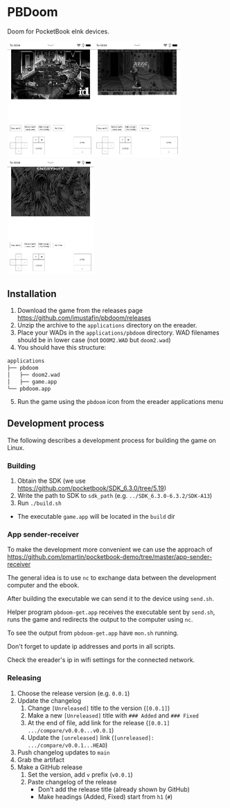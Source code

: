 # PBDoom
Doom for PocketBook eInk devices.

<img src="docs/a.png" width=200 /><img src="docs/b.png" width=200 /><img src="docs/c.png" width=200 />

## Installation
1. Download the game from the releases page https://github.com/imustafin/pbdoom/releases
2. Unzip the archive to the `applications` directory on the ereader.
3. Place your WADs in the `applications/pbdoom` directory. WAD filenames should
   be in lower case (not `DOOM2.WAD` but `doom2.wad`)
4. You should have this structure:
  ```
  applications
  ├── pbdoom
  │   ├── doom2.wad
  │   ├── game.app
  └── pbdoom.app
  ```
5. Run the game using the `pbdoom` icon from the ereader applications menu

## Development process
The following describes a development process for building the game on Linux.

### Building
1. Obtain the SDK (we use https://github.com/pocketbook/SDK_6.3.0/tree/5.19)
2. Write the path to SDK to `sdk_path` (e.g. `../SDK_6.3.0-6.3.2/SDK-A13`)
3. Run `./build.sh`
  * The executable `game.app` will be located in the `build` dir

### App sender-receiver
To make the development more convenient we can use the approach of
https://github.com/pmartin/pocketbook-demo/tree/master/app-sender-receiver

The general idea is to use `nc` to exchange data between the development computer
and the ebook.

After building the executable we can send it to the device using `send.sh`.

Helper program `pbdoom-get.app` receives the executable sent by `send.sh`,
runs the game and redirects the output to the computer using `nc`.

To see the output from `pbdoom-get.app` have `mon.sh` running.

Don't forget to update ip addresses and ports in all scripts.

Check the ereader's ip in wifi settings for the connected network.

### Releasing
1. Choose the release version (e.g. `0.0.1`)
2. Update the changelog
    1. Change `[Unreleased]` title to the version (`[0.0.1]`)
    2. Make a new `[Unreleased]` title with `### Added` and `### Fixed`
    3. At the end of file, add link for the release (`[0.0.1] .../compare/v0.0.0...v0.0.1`)
    4. Update the `[unreleased]` link (`[unreleased]: .../compare/v0.0.1...HEAD`)
3. Push changelog updates to `main`
4. Grab the artifact
5. Make a GitHub release
    1. Set the version, add `v` prefix (`v0.0.1`)
    2. Paste changelog of the release
        * Don't add the release title (already shown by GitHub)
        * Make headings (Added, Fixed) start from `h1` (`#`)
